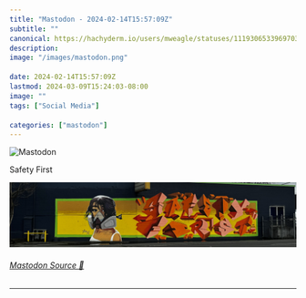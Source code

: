 ```yaml
---
title: "Mastodon - 2024-02-14T15:57:09Z"
subtitle: ""
canonical: https://hachyderm.io/users/mweagle/statuses/111930653396970320
description:
image: "/images/mastodon.png"

date: 2024-02-14T15:57:09Z
lastmod: 2024-03-09T15:24:03-08:00
image: ""
tags: ["Social Media"]

categories: ["mastodon"]
---
```

![Mastodon](/images/mastodon.png)

<p>Safety First</p>

![Street art of a woman wearing a respirator mask and block letter that read “safety first”. ](f56903ab69b2346b.jpeg)

###### [Mastodon Source 🐘](https://hachyderm.io/@mweagle/111930653396970320)

___
